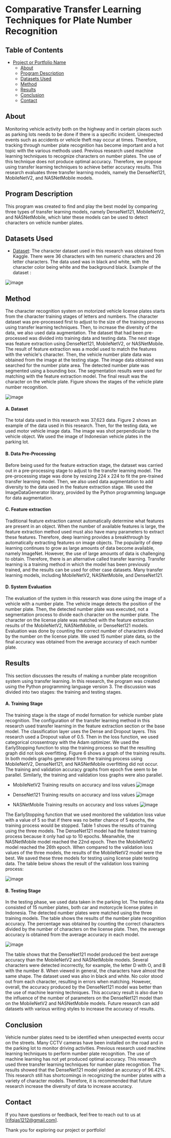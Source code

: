# Comparative Transfer Learning Techniques for Plate Number Recognition

## Table of Contents

- [Project or Portfolio Name](#project-or-portfolio-name)
  - [About](#about)
  - [Program Description](#program-description)
  - [Datasets Used](#datasets-used)
  - [Method](#method)
  - [Results](#results)
  - [Conclusion](#conclusion)
  - [Contact](#contact)

## About

Monitoring vehicle activity both on the highway and in certain places such as parking lots needs to be done if there is a specific incident. Unexpected events such as accidents or vehicle theft may occur at times. Therefore, tracking through number plate recognition has become important and a hot topic with the various methods used. Previous research used machine learning techniques to recognize characters on number plates. The use of this technique does not produce optimal accuracy. Therefore, we propose using transfer learning techniques to achieve better accuracy results. This research evaluates three transfer learning models, namely the DenseNet121, MobileNetV2, and NASNetMobile models.

## Program Description

This program was created to find and play the best model by comparing three types of transfer learning models, namely DenseNet121, MobileNetV2, and NASNetMobile, which later these models can be used to detect characters on vehicle number plates.

## Datasets Used

- [Dataset](https://www.kaggle.com/datasets/nainikagaur/dataset-characters): The character dataset used in this research was obtained from Kaggle. There were 36 characters with ten numeric
characters and 26 letter characters. The data used was in black and white, with the character color being white and the background black. Example of the dataset :

![image](https://github.com/Rifqiakmals12/AI-Project/assets/72428679/132e54a8-092a-4970-a553-6eee284aadf4)


## Method
The character recognition system on motorized vehicle license plates starts from the character training stages of letters and numbers. The character dataset was pre-processed first to adjust to the size of the training process using transfer learning techniques. Then, to increase the diversity of the data, we also used data augmentation. The dataset that had been pre-processed was divided into training data and testing data. The next stage was feature extraction using DenseNet121, MobileNetV2, or NASNetMobile. The result of feature extraction was a model used to match the features with the vehicle's character. Then, the vehicle number plate data was obtained from the image at the testing stage. The image data obtained was searched for the number plate area. The detected number plate was segmented using a bounding box. The segmentation results were used for matching with the feature extraction model. The final result was the character on the vehicle plate. Figure shows the stages of the vehicle plate number recognition.

![image](https://github.com/Rifqiakmals12/AI-Project/assets/72428679/cd779157-b54f-4fa6-afa7-04ef9cfe9979)

#### A. Dataset 
The total data used in this research was 37,623 data. Figure 2 shows an example of the data used in this research. Then, for the testing data, we used motor vehicle image data. The image was shot perpendicular to the vehicle object. We used the image of Indonesian vehicle plates in the parking lot.

#### B. Data Pre-Processing
Before being used for the feature extraction stage, the dataset was carried out in a pre-processing stage to adjust to the transfer learning model. The pre-processing stage was done by resizing 224 x 224 to fit the pre-trained transfer learning model. Then, we also used data augmentation to add diversity to the data used in the feature extraction stage. We used the ImageDataGenerator library, provided by the Python programming language for data augmentation. 


#### C. Feature extraction
Traditional feature extraction cannot automatically determine what features are present in an object. When the number of available features is large, the feature extraction method used must also have many parameters to extract these features. Therefore, deep learning provides a breakthrough by automatically extracting features on image objects. The popularity of deep learning continues to grow as large amounts of data become available, namely ImageNet. However, the use of large amounts of data is challenging to obtain. Therefore, there is an alternative called transfer learning. Transfer learning is a training method in which the model has been previously trained, and the results can be used for other case datasets. Many transfer learning models, including MobileNetV2, NASNetMobile, and DenseNet121.

#### D. System Evaluation
The evaluation of the system in this research was done using the image of a vehicle with a number plate. The vehicle image detects the position of the number plate. Then, the detected number plate was executed, not a segmentation process to divide each character on the number plate. The character on the license plate was matched with the feature extraction results of the MobileNetV2, NASNetMobile, or DenseNet121 models. Evaluation was done by counting the correct number of characters divided by the number on the license plate. We used 15 number plate data, so the final
accuracy was obtained from the average accuracy of each number plate. 

## Results
This section discusses the results of making a number plate recognition system using transfer learning. In this
research, the program was created using the Python programming language version 3. The discussion was divided into two stages: the training and testing stages.

#### A. Training Stage
The training stage is the stage of model formation for vehicle number plate recognition. The configuration of the transfer learning method in this research used transfer learning in the feature extraction section or the base model. The classification layer uses the Dense and Dropout layers. This research used a Dropout value of 0.5. Then in the loss function, we used categorical crossentropy with the Adam optimizer. We used the EarlyStopping function to stop the training process so that the resulting graph did not look overfitting. Figure 6 shows a graph of the training results. In both models graphs generated from the training process using MobileNetV2, DenseNet121, and NASNetMobile overfitting did not occur. The training and validation accuracy graphs from epoch five seem to be parallel. Similarly, the training and validation loss graphs were also parallel. 

- MobileNetV2 Training results on accuracy and loss values
![image](https://github.com/Rifqiakmals12/AI-Project/assets/72428679/afe30e2d-02c3-49fb-963a-1dd4a8502db6)

- DenseNet121 Training results on accuracy and loss values
![image](https://github.com/Rifqiakmals12/AI-Project/assets/72428679/c72aec30-d5ee-402b-beb8-00663d162ac5)

- NASNetMobile Training results on accuracy and loss values
![image](https://github.com/Rifqiakmals12/AI-Project/assets/72428679/ac56d17f-a554-48a6-8936-859efdf40755)

The EarlyStopping function that we used monitored the validation loss value with a value of 5 so that if there was no better chance of 5 epochs, the training process would be stopped. Table 1 shows the results of training using the three
models. The DenseNet121 model had the fastest training process because it only had up to 10 epochs. Meanwhile, the NASNetMobile model reached the 22nd epoch. Then the MobileNetV2 model reached the 26th epoch. When compared to the validation loss values of the three models, the results of the MobileNetV2 model were the best. We saved these three models for testing using license plate testing data. The table below shows the result of the validation loss training process:

![image](https://github.com/Rifqiakmals12/AI-Project/assets/72428679/61a171ee-d709-4d76-b43f-f0924cf6babf)

#### B. Testing Stage
In the testing phase, we used data taken in the parking lot. The testing data consisted of 15 number plates, both car and motorcycle license plates in Indonesia. The detected number plates were matched using the three training models. The table shows the results of the number plate recognition accuracy. The percentage was obtained by counting the correct characters divided by the number of characters on the license plate. Then, the average accuracy is obtained from the average accuracy in each model.

![image](https://github.com/Rifqiakmals12/AI-Project/assets/72428679/de878d64-5eda-4906-8037-000600573f97)

The table shows that the DenseNet121 model produced the best average accuracy than the MobileNetV2 and NASNetMobile models. Several characters were detected incorrectly, for example, the letter D with O, and B with the number 8. When
viewed in general, the characters have almost the same shape. The dataset used was also in black and white. No color stood out from each character, resulting in errors when matching. However, overall, the accuracy produced by the DenseNet121 model was better than the use of machine learning techniques. This accuracy result is also due to the influence of the number of parameters on the DenseNet121 model than on the MobileNetV2 and NASNetMobile models. Future research can add datasets with various writing styles to increase the accuracy of results.

## Conclusion
Vehicle number plates need to be identified when unexpected events occur on the streets. Many CCTV cameras have been installed on the road and in the parking lot to monitor driving activities. Previous research used machine
learning techniques to perform number plate recognition. The use of machine learning has not yet produced optimal accuracy. This research used three transfer learning techniques for number plate recognition. The results showed that the DenseNet121 model yielded an accuracy of 96.42%. This research still has shortcomings in recognizing the number plates with a variety of character models. Therefore, it is recommended that future research increase the diversity
of data to increase accuracy. 

## Contact

If you have questions or feedback, feel free to reach out to us at [rifqias1212@gmail.com].

Thank you for exploring our project or portfolio!
